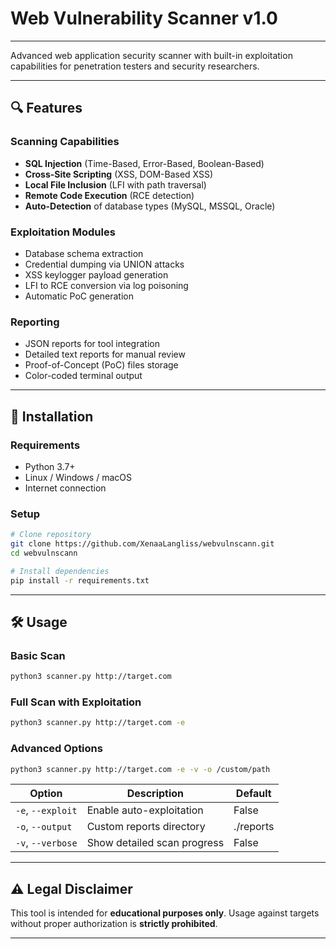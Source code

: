 # Web Vulnerability Scanner v1.0

---

Advanced web application security scanner with built-in exploitation capabilities for penetration testers and security researchers.

---

## 🔍 Features

### Scanning Capabilities
- **SQL Injection** (Time-Based, Error-Based, Boolean-Based)
- **Cross-Site Scripting** (XSS, DOM-Based XSS)
- **Local File Inclusion** (LFI with path traversal)
- **Remote Code Execution** (RCE detection)
- **Auto-Detection** of database types (MySQL, MSSQL, Oracle)

### Exploitation Modules
- Database schema extraction
- Credential dumping via UNION attacks
- XSS keylogger payload generation
- LFI to RCE conversion via log poisoning
- Automatic PoC generation

### Reporting
- JSON reports for tool integration
- Detailed text reports for manual review
- Proof-of-Concept (PoC) files storage
- Color-coded terminal output

---

## 🚀 Installation

### Requirements
- Python 3.7+
- Linux / Windows / macOS
- Internet connection

### Setup
```bash
# Clone repository
git clone https://github.com/XenaaLangliss/webvulnscann.git
cd webvulnscann

# Install dependencies
pip install -r requirements.txt
```

---

## 🛠 Usage

### Basic Scan
```bash
python3 scanner.py http://target.com
```

### Full Scan with Exploitation
```bash
python3 scanner.py http://target.com -e
```

### Advanced Options
```bash
python3 scanner.py http://target.com -e -v -o /custom/path
```

| Option | Description                          | Default   |
|--------|--------------------------------------|-----------|
| `-e`, `--exploit` | Enable auto-exploitation         | False     |
| `-o`, `--output`  | Custom reports directory         | ./reports |
| `-v`, `--verbose` | Show detailed scan progress      | False     |

---

## ⚠️ Legal Disclaimer

This tool is intended for **educational purposes only**. Usage against targets without proper authorization is **strictly prohibited**.

---
